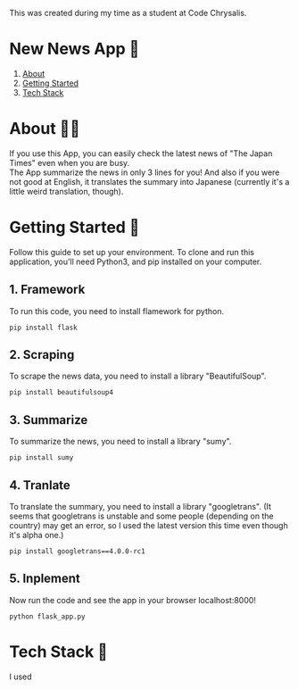 This was created during my time as a student at Code Chrysalis.
# New News App 📰
1. [About](#About)
2. [Getting Started](#Getting%20Started)
3. [Tech Stack](#Tech%20Stack)

# About 💁‍♀️
If you use this App, you can easily check the latest news of "The Japan Times" even when you are busy.  
The App summarize the news in only 3 lines for you! And also if you were not good at English, it translates the summary into Japanese (currently it's a little weird translation, though).

# Getting Started 👊
Follow this guide to set up your environment.
To clone and run this application, you'll need Python3, and pip installed on your computer.

## 1. Framework
To run this code, you need to install flamework for python.  
```
pip install flask
```

## 2. Scraping
To scrape the news data, you need to install a library "BeautifulSoup".
```
pip install beautifulsoup4
```

## 3. Summarize
To summarize the news, you need to install a library "sumy".
```
pip install sumy
```

## 4. Tranlate
To translate the summary, you need to install a library "googletrans". 
(It seems that googletrans is unstable and some people (depending on the country) may get an error, so I used the latest version this time even though it's alpha one.)
```
pip install googletrans==4.0.0-rc1
```

## 5. Inplement
Now run the code and see the app in your browser localhost:8000!
```
python flask_app.py
```

# Tech Stack 🤖
I used 



